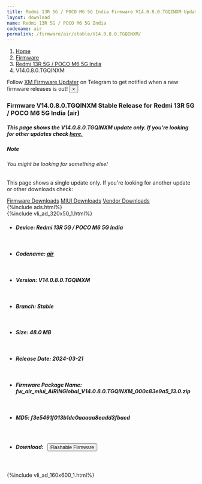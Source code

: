 ```yaml
---
title: Redmi 13R 5G / POCO M6 5G India Firmware V14.0.8.0.TGQINXM Update
layout: download
name: Redmi 13R 5G / POCO M6 5G India
codename: air
permalink: /firmware/air/stable/V14.0.8.0.TGQINXM/
---
```

<nav aria-label="breadcrumb">
    <ol class="breadcrumb">
        <li class="breadcrumb-item"><a href="/">Home</a></li>
        <li class="breadcrumb-item"><a href="/firmware/">Firmware</a></li>
        <li class="breadcrumb-item"><a href="/firmware/air/">Redmi 13R 5G / POCO M6 5G India</a></li>
        <li class="breadcrumb-item active" aria-current="page">V14.0.8.0.TGQINXM</li>
    </ol>
</nav>
<div class="alert alert-primary alert-dismissible fade show" role="alert">
    Follow <a href="https://t.me/XiaomiFirmwareUpdater" class="alert-link">XM Firmware Updater</a> on Telegram to get
    notified when a new firmware releases is out!
    <button type="button" class="close" data-dismiss="alert" aria-label="Close">
        <span aria-hidden="true">&times;</span>
    </button>
</div>
<div class="col-12 mx-auto">
    <h3 class="title bg-light p-2 rounded">Firmware V14.0.8.0.TGQINXM Stable Release for Redmi 13R 5G / POCO M6 5G India (air)</h3>
    <h5>This page shows the V14.0.8.0.TGQINXM update only. If you're looking for other updates check
        <a href="/firmware/air/">here.</a></h5>
    <div class="card">
        <div class="card-body">
            <h5 class="card-title">Note</h5>
            <h6 class="card-subtitle mb-2 text-muted">You might be looking for something else!</h6>
            <p class="card-text">This page shows a single update only.
                If you're looking for another update or other downloads check:</p>
            <a href="/firmware/" class="card-link">Firmware Downloads</a>
            <a href="/miui/" class="card-link">MIUI Downloads</a>
            <a href="/vendor/" class="card-link">Vendor Downloads</a>
        </div>
    </div>
    {%include ads.html%}
    <div class="row justify-content-center">
        <div class="col-10" id="downloads">
                    <div class="card card-body">
            {%include vli_ad_320x50_1.html%}
            <ul class="list-unstyled">
                <li style="padding-bottom: 10px;">
                    <h5><b>Device: </b>Redmi 13R 5G / POCO M6 5G India</h5>
                </li>
                <li style="padding-bottom: 10px;">
                    <h5><b>Codename: </b> <a href="/firmware/air/" target="_blank">air</a> </h5>
                </li>
                <li style="padding-bottom: 10px;">
                    <h5><b>Version: </b>V14.0.8.0.TGQINXM</h5>
                </li>
                <li style="padding-bottom: 10px;">
                    <h5><b>Branch: </b>Stable</h5>
                </li>
                <li style="padding-bottom: 10px;">
                    <h5><b>Size: </b>48.0 MB</h5>
                </li>
                <li style="padding-bottom: 10px;">
                    <h5><b>Release Date: </b>2024-03-21</h5>
                </li>
                <li style="padding-bottom: 10px;">
                    <h5><b>Firmware Package Name: </b><span id="filename" class="text-dark">fw_air_miui_AIRINGlobal_V14.0.8.0.TGQINXM_000c83e9a5_13.0.zip</span></h5>
                </li>
                <li style="padding-bottom: 10px;">
                    <h5><b>MD5: </b><span id="md5" class="text-muted">f3e5491f013b1dc0aaaaa8eadd3fbacd</span></h5>
                </li>
                <li style="padding-bottom: 10px;">
                    <h5><b>Download: </b><button type="button" id="download" class="btn btn-primary"
                    style="margin: 7px;" onclick="redirect('fw_air_miui_AIRINGlobal_V14.0.8.0.TGQINXM_000c83e9a5_13.0.zip'); return false;"><i class="fa fa-download"></i> Flashable Firmware</button></h5>
                </li>
            </ul>
        </div>
        </div>
        {%include vli_ad_160x600_1.html%}
    </div>
</div>
